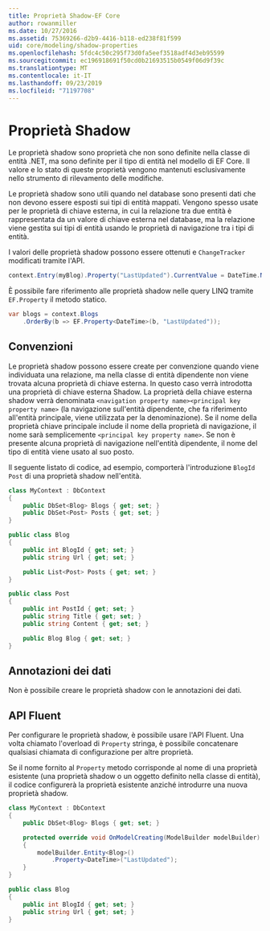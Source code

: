 ```yaml
---
title: Proprietà Shadow-EF Core
author: rowanmiller
ms.date: 10/27/2016
ms.assetid: 75369266-d2b9-4416-b118-ed238f81f599
uid: core/modeling/shadow-properties
ms.openlocfilehash: 5fdc4c50c295f73d0fa5eef3518adf4d3eb95599
ms.sourcegitcommit: ec196918691f50cd0b21693515b0549f06d9f39c
ms.translationtype: MT
ms.contentlocale: it-IT
ms.lasthandoff: 09/23/2019
ms.locfileid: "71197708"
---
```

# <a name="shadow-properties"></a>Proprietà Shadow

Le proprietà shadow sono proprietà che non sono definite nella classe di entità .NET, ma sono definite per il tipo di entità nel modello di EF Core. Il valore e lo stato di queste proprietà vengono mantenuti esclusivamente nello strumento di rilevamento delle modifiche.

Le proprietà shadow sono utili quando nel database sono presenti dati che non devono essere esposti sui tipi di entità mappati. Vengono spesso usate per le proprietà di chiave esterna, in cui la relazione tra due entità è rappresentata da un valore di chiave esterna nel database, ma la relazione viene gestita sui tipi di entità usando le proprietà di navigazione tra i tipi di entità.

I valori delle proprietà shadow possono essere ottenuti e `ChangeTracker` modificati tramite l'API.

``` csharp
context.Entry(myBlog).Property("LastUpdated").CurrentValue = DateTime.Now;
```

È possibile fare riferimento alle proprietà shadow nelle query LINQ tramite `EF.Property` il metodo statico.

``` csharp
var blogs = context.Blogs
    .OrderBy(b => EF.Property<DateTime>(b, "LastUpdated"));
```

## <a name="conventions"></a>Convenzioni

Le proprietà shadow possono essere create per convenzione quando viene individuata una relazione, ma nella classe di entità dipendente non viene trovata alcuna proprietà di chiave esterna. In questo caso verrà introdotta una proprietà di chiave esterna Shadow. La proprietà della chiave esterna shadow verrà denominata `<navigation property name><principal key property name>` (la navigazione sull'entità dipendente, che fa riferimento all'entità principale, viene utilizzata per la denominazione). Se il nome della proprietà chiave principale include il nome della proprietà di navigazione, il nome sarà semplicemente `<principal key property name>`. Se non è presente alcuna proprietà di navigazione nell'entità dipendente, il nome del tipo di entità viene usato al suo posto.

Il seguente listato di codice, ad esempio, comporterà l'introduzione `BlogId` `Post` di una proprietà shadow nell'entità.

<!-- [!code-csharp[Main](samples/core/Modeling/Conventions/ShadowForeignKey.cs)] -->
``` csharp
class MyContext : DbContext
{
    public DbSet<Blog> Blogs { get; set; }
    public DbSet<Post> Posts { get; set; }
}

public class Blog
{
    public int BlogId { get; set; }
    public string Url { get; set; }

    public List<Post> Posts { get; set; }
}

public class Post
{
    public int PostId { get; set; }
    public string Title { get; set; }
    public string Content { get; set; }

    public Blog Blog { get; set; }
}
```

## <a name="data-annotations"></a>Annotazioni dei dati

Non è possibile creare le proprietà shadow con le annotazioni dei dati.

## <a name="fluent-api"></a>API Fluent

Per configurare le proprietà shadow, è possibile usare l'API Fluent. Una volta chiamato l'overload di `Property` stringa, è possibile concatenare qualsiasi chiamata di configurazione per altre proprietà.

Se il nome fornito al `Property` metodo corrisponde al nome di una proprietà esistente (una proprietà shadow o un oggetto definito nella classe di entità), il codice configurerà la proprietà esistente anziché introdurre una nuova proprietà shadow.

<!-- [!code-csharp[Main](samples/core/Modeling/FluentAPI/ShadowProperty.cs?highlight=7,8)] -->
``` csharp
class MyContext : DbContext
{
    public DbSet<Blog> Blogs { get; set; }

    protected override void OnModelCreating(ModelBuilder modelBuilder)
    {
        modelBuilder.Entity<Blog>()
            .Property<DateTime>("LastUpdated");
    }
}

public class Blog
{
    public int BlogId { get; set; }
    public string Url { get; set; }
}
```
